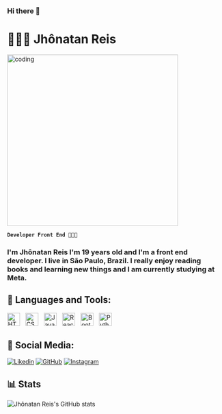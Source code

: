 ### Hi there 👋

# 👨🏽‍💻 Jhônatan Reis
<img align = "center" alt="coding" src="https://i.pinimg.com/originals/29/bd/26/29bd261d201e956588ee777d37d26800.gif" align = "400px" width ="400px">



**`Developer Front End 👨🏽‍💻`**

 <p><h3>I'm Jhônatan Reis I'm 19 years old and I'm a front end developer.
I live in São Paulo, Brazil.
I really enjoy reading books and learning new things and I am currently studying at Meta.</h3>
</p>

###  <h2>🧰 Languages and Tools:</h2>

<img align="left" alt="HTML" width="30px" style="padding-right:10px;" src="https://cdn.jsdelivr.net/gh/devicons/devicon/icons/html5/html5-plain.svg" />
<img align="left" alt="CSS" width="30px" style="padding-right:10px;" src="https://cdn.jsdelivr.net/gh/devicons/devicon/icons/css3/css3-plain.svg" />
<img align="left" alt="JavaScript" width="30px" style="padding-right:10px;" src="https://cdn.jsdelivr.net/gh/devicons/devicon/icons/javascript/javascript-plain.svg" />
<img align="left" alt="React" width="30px" style="padding-right:10px;" src="https://cdn.jsdelivr.net/gh/devicons/devicon/icons/react/react-original.svg" />
<img align="left" alt="Bootstrap" width="30px" style="padding-right:10px;" src="https://cdn.jsdelivr.net/gh/devicons/devicon/icons/bootstrap/bootstrap-plain.svg"/>
<img align="left" alt="Python" width="30px" style="padding-right:10px;" src="https://cdn.jsdelivr.net/gh/devicons/devicon/icons/python/python-plain.svg" />
<br>
<br>

### <h2>🚀 Social Media:</h2>
[![Likedin](https://img.shields.io/badge/LinkedIn-0077B5?style=for-the-badge&logo=linkedin&logoColor=white)](http://www.linkedin.com/in/jhônatan-reis-822674249)
[![GitHub](https://img.shields.io/badge/GitHub-100000?style=for-the-badge&logo=github&logoColor=white)](https://github.com/devreiis)
[![Instagram](https://img.shields.io/badge/Instagram-E4405F?style=for-the-badge&logo=instagram&logoColor=white)](https://instagram.com/devreiis?igshid=YmMyMTA2M2Y=)


### <h2>📊 Stats</h2>

![Jhônatan Reis's GitHub stats](https://github-readme-stats.vercel.app/api?username=devreiis&show_icons=true&theme=highcontrast)
